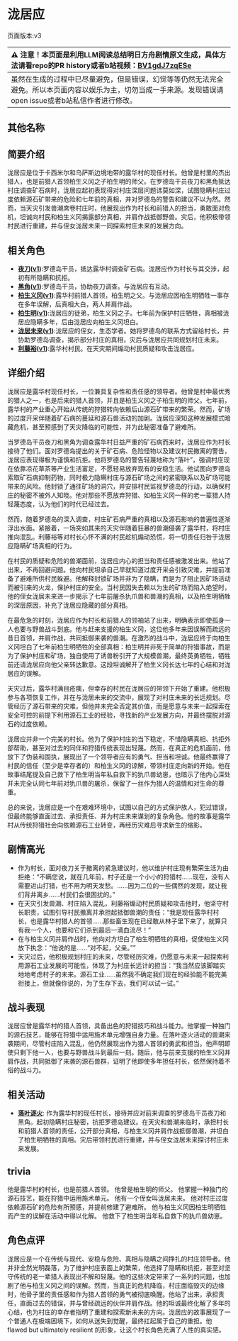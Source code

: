 # 泷居应
页面版本:v3
 

| :warning: 注意！本页面是利用LLM阅读总结明日方舟剧情原文生成，具体方法请看repo的PR history或者b站视频：[BV1gdJ7zqESe](https://www.bilibili.com/video/BV1gdJ7zqESe/)         |
|:----------------------------|
| 虽然在生成的过程中已尽量避免，但是错误，幻觉等等仍然无法完全避免。所以本页面内容以娱乐为主，切勿当成一手来源。发现错误请open issue或者b站私信作者进行修改。|



## 其他名称

## 简要介绍
泷居应是位于卡西米尔和乌萨斯边境地带的露华村的现任村长。他曾是村里的杰出猎人，也是前猎人首领柏生义冈之子柏生明的师父。在罗德岛干员夜刀和黑角抵达村庄调查矿石病时，泷居应起初表现得对村庄深层问题讳莫如深，试图隐瞒村庄过度依赖源石矿带来的危险和七年前的真相，并对罗德岛的警告和建议不以为然。然而，当天灾引发兽潮席卷村庄时，他展现出作为村长和前猎人的担当，勇敢面对危机，坦诚向村民和柏生义冈揭露部分真相，并肩作战抵御野兽。灾后，他积极带领村民进行重建，并与侄女泷居未来一同探索村庄未来的发展方向。
## 相关角色
-   **[夜刀](char_502_nblade.md)([v1](../chars/char_502_nblade.md))**:罗德岛干员，抵达露华村调查矿石病。泷居应作为村长与其交涉，起初有所隐瞒和抗拒。
-   **[黑角](char_500_noirc.md)([v1](../chars/char_500_noirc.md))**:罗德岛干员，协助夜刀调查。与泷居应有互动。
-   **[柏生义冈](extended_char_bai_sheng_yi_gang.md)([v1](../chars/extended_char_bai_sheng_yi_gang.md))**:露华村前猎人首领，柏生明之父。与泷居应因柏生明牺牲一事存在多年误解，后真相大白，两人并肩作战。
-   **[柏生明](extended_char_bai_sheng_ming.md)([v1](../chars/extended_char_bai_sheng_ming.md))**:泷居应的徒弟，柏生义冈之子。七年前为保护村庄牺牲，真相被泷居应隐瞒多年，后由泷居应向柏生义冈坦白。
-   **[泷居未来](extended_char_long_ju_wei_lai.md)([v1](../chars/extended_char_long_ju_wei_lai.md))**:泷居应的侄女，生态学者。她将罗德岛的联系方式留给村长，并协助罗德岛调查，揭示部分村庄的真相，灾后与泷居应共同规划村庄未来。
-   **[利藤裕](extended_char_li_teng_yu.md)([v1](../chars/extended_char_li_teng_yu.md))**:露华村村民。在天灾期间煽动村民质疑和攻击泷居应。
## 详细介绍
泷居应是露华村现任村长，一位兼具复杂性和责任感的领导者。他曾是村中最优秀的猎人之一，也是后来的猎人首领，并且是柏生义冈之子柏生明的师父。七年前，露华村的产业重心开始从传统的狩猎转向依赖后山源石矿带来的繁荣。然而，矿场的过度开采伴随着矿石病的蔓延和源石兽活动的加剧。泷居应深知这种发展模式暗藏危机，甚至预感到了天灾降临的可能性，并为此秘密准备了避难所。

当罗德岛干员夜刀和黑角为调查露华村日益严重的矿石病而来时，泷居应作为村长接待了他们。面对罗德岛提出的关于矿石病、危险怪物以及建议村民撤离的警告，泷居应表现得极为谨慎和抗拒。他将罗德岛的警告轻蔑地称为“落叶”，强调村庄现在依靠凉花草茶等产业生活富足，不愿轻易放弃现有的安稳生活。他试图向罗德岛索取矿石病抑制药物，同时极力隐瞒村庄与源石矿场之间的紧密联系以及矿场可能带来的风险。他封锁了通往矿场的洞穴，并安排村民监视罗德岛的行动，以确保村庄的秘密不被外人知晓。他对那些不愿放弃狩猎、如柏生义冈一样的老一辈猎人持轻蔑态度，认为他们的时代已经过去。

然而，随着罗德岛的深入调查，村庄矿石病严重的真相以及源石影响的普遍性逐渐浮出水面。紧接着，一场突如其来的天灾伴随着狂暴的兽潮侵袭了露华村，将村庄推向混乱。利藤裕等对村长心怀不满的村民趁机煽动恐慌，将一切责任归咎于泷居应隐瞒矿场真相的行为。

在村民的质疑和危险的兽潮面前，泷居应内心的担当和责任感被激发出来。他站了出来，不再回避问题。他向村民坦承自己早就知道过度开采会引致灾难，并提前准备了避难所供村民躲避。他解释封锁矿场并非为了隐瞒，而是为了阻止因矿场活动而被引来的火龙，保护村庄的安全。当村民因失去赖以为生的矿场而陷入绝望时，他的侄女泷居未来进一步揭示了七年前屠杀犰爪兽和兽潮的真相，以及柏生明牺牲的深层原因，补充了泷居应隐藏的部分真相。

在最危急的时刻，泷居应作为村长和前猎人的领袖站了出来，明确表示即使孤身一人也要与野兽战斗到底。他与赶来支援的柏生义冈，这位他多年来因误解而疏远的昔日首领，并肩作战，共同抵御来袭的兽潮。在激烈的战斗中，泷居应终于向柏生义冈坦白了七年前柏生明牺牲的全部真相：柏生明并非死于简单的狩猎事故，而是为了保护村庄和矿场，独自使用了诱兽粉引开了大规模兽潮，最终英勇牺牲，牺牲前还请泷居应向他父亲转达歉意。这段坦诚解开了柏生义冈长达七年的心结和对泷居应的误解。

天灾过后，露华村满目疮痍，但幸存的村民在泷居应的带领下开始了重建。他积极参与各项恢复工作，并在与泷居未来的交流中，展现了对村庄未来的长远规划。尽管经历了源石带来的灾难，但他并未完全否定其价值，而是愿意与未来一起探索在安全可控的前提下利用源石工业的经验，寻找新的产业发展方向，并最终摆脱对源石的过度依赖。

泷居应并非一个完美的村长。他为了保护村庄的当下稳定，不惜隐瞒真相、抗拒外部帮助，甚至对过去的同伴和狩猎传统表现出轻蔑。然而，在真正的危机面前，他放下了伪装和固执，展现出了一个领导者应有的勇气、担当和坦诚。他最终赢得了村民的信任（至少是幸存者的）和柏生义冈的谅解，带领村庄走向新的开始。他在故事结尾提及自己救下了柏生明当年私自救下的犰爪兽幼崽，也暗示了他内心深处并未完全认同七年前对犰爪兽的屠杀，保留了一丝作为猎人的温情和对生命的尊重。

总的来说，泷居应是一个在艰难环境中，试图以自己的方式保护族人，犯过错误，但最终能够直面过去、承担责任、并为村庄未来谋划的复杂角色。他的故事是露华村从传统狩猎社会向依赖源石工业转变，再经历灾难后寻求新生的缩影。
## 剧情高光
*   作为村长，面对夜刀关于撤离的紧急建议时，他以维护村庄现有繁荣生活为由拒绝：“不瞒您说，就在几年前，村子还是一个小小的狩猎村......现在，没有人需要进山打猎，也不用为明天发愁。......因为二位的一些偶然的发现，就让我们背井离乡......村民们会很困扰的。”
*   在天灾引发兽潮、村庄陷入混乱，利藤裕煽动村民质疑和攻击他时，他坚守村长职责，试图引导村民撤离并承担起抵御兽潮的责任：“我是现任露华村村长，也是露华村猎人的首领......那些畜生现在已经敢从林子里下来了，就算只有我一个人，也要和它们杀到最后一滴血流尽！”
*   在与柏生义冈并肩作战时，他向对方坦白了柏生明牺牲的真相，促使柏生义冈放下执念：“他说的是......“对不起，父亲。””
*   天灾过后，他积极规划村庄的未来，尽管经历灾难，仍愿意与未来一起探索利用源石工业发展的可能性，体现了为村庄长远计的担当：“我当然应该脚踏实地地考虑村子的未来。源石工业......虽然我不确定我们现在的经验能不能完美衔接上，但就像你说的，为了生存下去，我们可以试一试。”
## 战斗表现
泷居应曾是露华村的猎人首领，具备出色的狩猎技巧和战斗能力。他掌握一种独门的源石技艺，能够在狩猎中运用施术单元增强自身力量。在落叶逐火活动的兽潮来袭期间，尽管村庄陷入混乱，他仍然展现出作为猎人首领的勇武和担当。他声明即使只剩下他一人，也要与野兽战斗到最后一刻。随后，他与前来支援的柏生义冈并肩作战，共同抵御了来袭的源石兽群，证明了他即使多年担任村长，依然保持着不俗的战斗力。
## 相关活动
-   **[落叶逐火](../stories/act24side.md)**: 作为露华村的现任村长，接待并应对前来调查的罗德岛干员夜刀和黑角。起初隐瞒村庄秘密，抗拒罗德岛建议。在天灾和兽潮来临时，承担村长和前猎人首领的责任，公开部分真相，与柏生义冈并肩作战抵御兽潮，并坦白了柏生明牺牲的真相。灾后带领村民进行重建，并与侄女泷居未来探讨村庄未来发展。
## trivia
他是露华村的村长，也是前猎人首领。
他曾是柏生明的师父。
他掌握一种独门的源石技艺，能在狩猎中运用施术单元。
他有一个侄女叫泷居未来。
他对村庄过度依赖源石矿的危险有所预感，并提前修建了避难所。
他与柏生义冈因柏生明牺牲而产生的误解在活动中得以化解。
他救下了柏生明当年私自救下的犰爪兽幼崽。
## 角色点评
泷居应是一个在传统与现代、安稳与危险、真相与隐瞒之间挣扎的村庄领导者。他并非全然光明磊落，为了维护村庄表面上的繁荣，他选择了隐瞒和抗拒，甚至对坚守传统的老一辈猎人表现出不解和轻蔑。他的这些决定带来了一系列的问题，也加剧了他与柏生义冈之间的误解。然而，当真正的危机降临，村庄面临毁灭的边缘时，他骨子里的责任感和作为猎人首领的勇气被彻底唤醒。他站了出来，承担责任，直面过去的错误，并与曾经疏远的伙伴并肩作战。他的坦诚最终化解了多年的心结，也为村庄的幸存者指明了重建和探索新未来的方向。泷居应的故事展现了一个普通人在极端困境下，如何从迷失到觉醒，最终扛起属于自己的重担。他 flawed but ultimately resilient 的形象，让这个村长角色充满了人性的真实感。